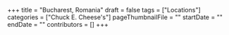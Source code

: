 +++
title = "Bucharest, Romania"
draft = false
tags = ["Locations"]
categories = ["Chuck E. Cheese's"]
pageThumbnailFile = ""
startDate = ""
endDate = ""
contributors = []
+++
